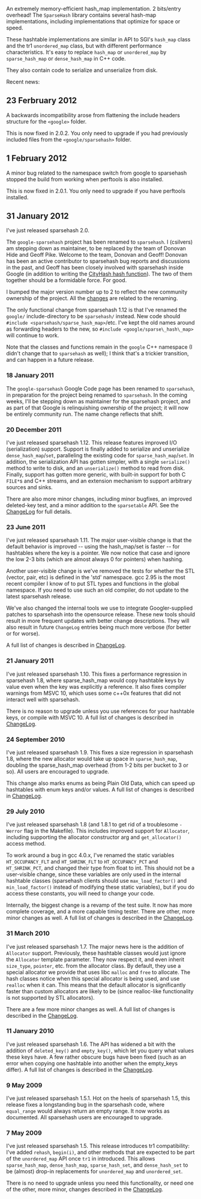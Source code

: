 An extremely memory-efficient hash\_map implementation. 2 bits/entry overhead! The `SparseHash` library contains several hash-map implementations, including implementations that optimize for space or speed.

These hashtable implementations are similar in API to SGI's `hash_map` class and the tr1 `unordered_map` class, but with different performance characteristics.  It's easy to replace `hash_map` or `unordered_map` by `sparse_hash_map` or `dense_hash_map` in C++ code.

They also contain code to serialize and unserialize from disk.

Recent news:

## 23 Ferbruary 2012 ##

A backwards incompatibility arose from flattening the include headers
structure for the `<google>` folder.

This is now fixed in 2.0.2. You only need to upgrade if you had previously
included files from the `<google/sparsehash>` folder.

## 1 February 2012 ##

A minor bug related to the namespace switch from google to sparsehash
stopped the build from working when perftools is also installed.

This is now fixed in 2.0.1. You only need to upgrade if you have perftools
installed.

## 31 January 2012 ##

I've just released sparsehash 2.0.

The `google-sparsehash` project has been renamed to `sparsehash`.  I
(csilvers) am stepping down as maintainer, to be replaced by the team
of Donovan Hide and Geoff Pike.  Welcome to the team, Donovan and
Geoff!  Donovan has been an active contributor to sparsehash bug
reports and discussions in the past, and Geoff has been closely
involved with sparsehash inside Google (in addition to writing the
[CityHash hash function](http://code.google.com/p/cityhash)).  The two
of them together should be a formidable force.  For good.

I bumped the major version number up to 2 to reflect the new community
ownership of the project.  All the
[changes](http://sparsehash.googlecode.com/svn/tags/sparsehash-2.0/ChangeLog)
are related to the renaming.

The only functional change from sparsehash 1.12 is that I've renamed
the `google/` include-directory to be `sparsehash/` instead.  New code
should `#include <sparsehash/sparse_hash_map>`/etc.  I've kept the old
names around as forwarding headers to the new, so `#include
<google/sparse\_hash\_map>` will continue to work.

Note that the classes and functions remain in the `google` C++
namespace (I didn't change that to `sparsehash` as well); I think
that's a trickier transition, and can happen in a future release.


### 18 January 2011 ###

The `google-sparsehash` Google Code page has been renamed to
`sparsehash`, in preparation for the project being renamed to
`sparsehash`.  In the coming weeks, I'll be stepping down as
maintainer for the sparsehash project, and as part of that Google is
relinquishing ownership of the project; it will now be entirely
community run.  The name change reflects that shift.


### 20 December 2011 ###

I've just released sparsehash 1.12.  This release features improved
I/O (serialization) support.  Support is finally added to serialize
and unserialize `dense_hash_map`/`set`, paralleling the existing code
for `sparse_hash_map`/`set`.  In addition, the serialization API has
gotten simpler, with a single `serialize()` method to write to disk,
and an `unserialize()` method to read from disk.  Finally, support has
gotten more generic, with built-in support for both C `FILE*`s and C++
streams, and an extension mechanism to support arbitrary sources and
sinks.

There are also more minor changes, including minor bugfixes, an
improved deleted-key test, and a minor addition to the `sparsetable`
API.  See the [ChangeLog](http://google-sparsehash.googlecode.com/svn/tags/sparsehash-1.12/ChangeLog)
for full details.

### 23 June 2011 ###

I've just released sparsehash 1.11.  The major user-visible change is
that the default behavior is improved -- using the hash\_map/set is
faster -- for hashtables where the key is a pointer.  We now notice
that case and ignore the low 2-3 bits (which are almost always 0 for
pointers) when hashing.

Another user-visible change is we've removed the tests for whether the
STL (vector, pair, etc) is defined in the 'std' namespace.  gcc 2.95
is the most recent compiler I know of to put STL types and functions
in the global namespace.  If you need to use such an old compiler, do
not update to the latest sparsehash release.

We've also changed the internal tools we use to integrate
Googler-supplied patches to sparsehash into the opensource release.
These new tools should result in more frequent updates with better
change descriptions.  They will also result in future `ChangeLog`
entries being much more verbose (for better or for worse).

A full list of changes is described in
[ChangeLog](http://google-sparsehash.googlecode.com/svn/tags/sparsehash-1.11/ChangeLog).

### 21 January 2011 ###

I've just released sparsehash 1.10.  This fixes a performance
regression in sparsehash 1.8, where sparse\_hash\_map would copy
hashtable keys by value even when the key was explicitly a reference.
It also fixes compiler warnings from MSVC 10, which uses some c++0x
features that did not interact well with sparsehash.

There is no reason to upgrade unless you use references for your
hashtable keys, or compile with MSVC 10.  A full list of changes is
described in
[ChangeLog](http://google-sparsehash.googlecode.com/svn/tags/sparsehash-1.10/ChangeLog).

### 24 September 2010 ###

I've just released sparsehash 1.9.  This fixes a size regression in
sparsehash 1.8, where the new allocator would take up space in
`sparse_hash_map`, doubling the sparse\_hash\_map overhead (from 1-2
bits per bucket to 3 or so).  All users are encouraged to upgrade.

This change also marks enums as being Plain Old Data, which can speed
up hashtables with enum keys and/or values.  A full list of changes is
described in
[ChangeLog](http://google-sparsehash.googlecode.com/svn/tags/sparsehash-1.9/ChangeLog).

### 29 July 2010 ###

I've just released sparsehash 1.8 (and 1.8.1 to get rid of a troublesome
`-Werror` flag in the Makefile).  This includes improved support for
`Allocator`, including supporting the allocator constructor arg and
`get_allocator()` access method.

To work around a bug in gcc 4.0.x, I've renamed the static variables
`HT_OCCUPANCY_FLT` and `HT_SHRINK_FLT` to `HT_OCCUPANCY_PCT` and
`HT_SHRINK_PCT`, and changed their type from float to int.  This
should not be a user-visible change, since these variables are only
used in the internal hashtable classes (sparsehash clients should use
`max_load_factor()` and `min_load_factor()` instead of modifying these
static variables), but if you do access these constants, you will need
to change your code.

Internally, the biggest change is a revamp of the test suite.  It now
has more complete coverage, and a more capable timing tester.  There
are other, more minor changes as well.  A full list of changes is
described in the
[ChangeLog](http://google-sparsehash.googlecode.com/svn/tags/sparsehash-1.8.1/ChangeLog).

### 31 March 2010 ###

I've just released sparsehash 1.7.  The major news here is the addition of `Allocator` support.  Previously, these hashtable classes would just ignore the `Allocator` template parameter.  They now respect it, and even inherit `size_type`, `pointer`, etc. from the allocator class.  By default, they use a special allocator we provide that uses libc `malloc` and `free` to allocate.  The hash classes notice when this special allocator is being used, and use `realloc` when it can.  This means that the default allocator is significantly faster than custom allocators are likely to be (since realloc-like functionality is not supported by STL allocators).

There are a few more minor changes as well.  A full list of changes is described in the [ChangeLog](http://google-sparsehash.googlecode.com/svn/tags/sparsehash-1.7/ChangeLog).

### 11 January 2010 ###

I've just released sparsehash 1.6.  The API has widened a bit with the addition of `deleted_key()` and `empty_key()`, which let you query what values these keys have.  A few rather obscure bugs have been fixed (such as an error when copying one hashtable into another when the empty\_keys differ).  A full list of changes is described in the [ChangeLog](http://google-sparsehash.googlecode.com/svn/tags/sparsehash-1.6/ChangeLog).

### 9 May 2009 ###

I've just released sparsehash 1.5.1.  Hot on the heels of sparsehash 1.5, this release fixes a longstanding bug in the sparsehash code, where `equal_range` would always return an empty range.  It now works as documented.  All sparsehash users are encouraged to upgrade.

### 7 May 2009 ###

I've just released sparsehash 1.5.  This release introduces tr1 compatibility: I've added `rehash`, `begin(i)`, and other methods that are expected to be part of the `unordered_map` API once `tr1` in introduced.  This allows `sparse_hash_map`, `dense_hash_map`, `sparse_hash_set`, and `dense_hash_set` to be (almost) drop-in replacements for `unordered_map` and `unordered_set`.

There is no need to upgrade unless you need this functionality, or need one of the
other, more minor, changes described in the [ChangeLog](http://google-sparsehash.googlecode.com/svn/tags/sparsehash-1.5/ChangeLog).